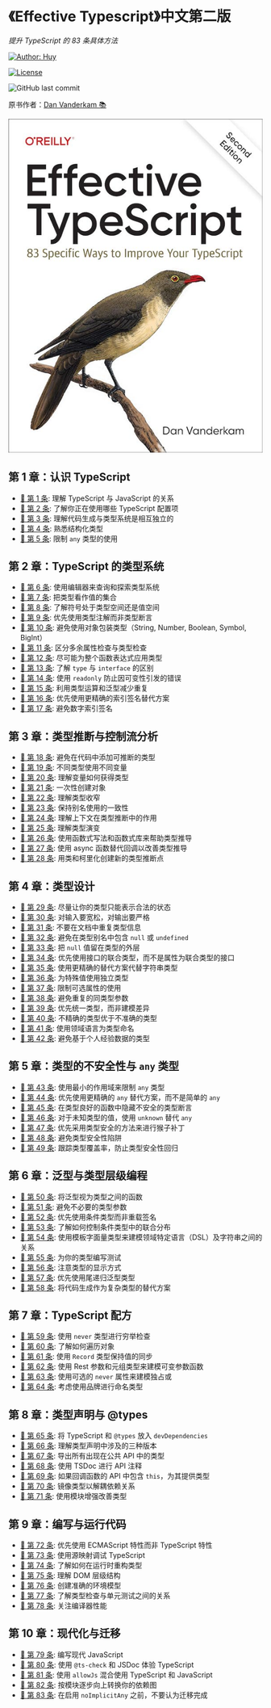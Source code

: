 # 《Effective Typescript》中文第二版

_提升 TypeScript 的 83 条具体方法_

[![Author: Huy](https://img.shields.io/badge/Author-Huy-yellow)](https://github.com/rayadaschn)

[![License](https://img.shields.io/badge/License-MIT-blue.svg)](https://opensource.org/licenses/MIT)

![GitHub last commit](https://img.shields.io/github/last-commit/rayadaschn/effective-typeScript-2nd-edition-zh)

原书作者：[Dan Vanderkam 📚](https://github.com/danvk/effective-typescript)

![Effective Typescript](/cover.jpg)

## 第 1 章：认识 TypeScript

- [📝 第 1 条](./ch-intro/ts-vs-js.md): 理解 TypeScript 与 JavaScript 的关系
- [📝 第 2 条](./ch-intro/which-ts.md): 了解你正在使用哪些 TypeScript 配置项
- [📝 第 3 条](./ch-intro/independent.md): 理解代码生成与类型系统是相互独立的
- [📝 第 4 条](./ch-intro/structural.md): 熟悉结构化类型
- [📝 第 5 条](./ch-intro/any.md): 限制 `any` 类型的使用

## **第 2 章：TypeScript 的类型系统**

- [📝 第 6 条](./ch-types/editor.md): 使用编辑器来查询和探索类型系统
- [📝 第 7 条](./ch-types/types-as-sets.md): 把类型看作值的集合
- [📝 第 8 条](./ch-types/type-value-space.md): 了解符号处于类型空间还是值空间
- [📝 第 9 条](./ch-types/prefer-declarations-to-assertions.md): 优先使用类型注解而非类型断言
- [📝 第 10 条](./ch-types/avoid-object-wrapper-types.md): 避免使用对象包装类型（String, Number, Boolean, Symbol, BigInt）
- [📝 第 11 条](./ch-types/excess-property-checking.md): 区分多余属性检查与类型检查
- [📝 第 12 条](./ch-types/type-entire-functions.md): 尽可能为整个函数表达式应用类型
- [📝 第 13 条](./ch-types/type-vs-interface.md): 了解 `type` 与 `interface` 的区别
- [📝 第 14 条](./ch-types/readonly.md): 使用 `readonly` 防止因可变性引发的错误
- [📝 第 15 条](./ch-types/map-between-types.md): 利用类型运算和泛型减少重复
- [📝 第 16 条](./ch-types/index-for-dynamic.md): 优先使用更精确的索引签名替代方案
- [📝 第 17 条](./ch-types/number-index.md): 避免数字索引签名

## **第 3 章：类型推断与控制流分析**

- [📝 第 18 条](./ch-inference/avoid-inferable.md): 避免在代码中添加可推断的类型
- [📝 第 19 条](./ch-inference/one-var-one-type.md): 不同类型使用不同变量
- [📝 第 20 条](./ch-inference/widening.md): 理解变量如何获得类型
- [📝 第 21 条](./ch-inference/all-at-once.md): 一次性创建对象
- [📝 第 22 条](./ch-inference/narrowing.md): 理解类型收窄
- [📝 第 23 条](./ch-inference/avoid-aliasing.md): 保持别名使用的一致性
- [📝 第 24 条](./ch-inference/context-inference.md): 理解上下文在类型推断中的作用
- [📝 第 25 条](./ch-inference/evolving-any.md): 理解类型演变
- [📝 第 26 条](./ch-inference/functional-libraries.md): 使用函数式写法和函数式库来帮助类型推导
- [📝 第 27 条](./ch-inference/use-async-await.md): 使用 async 函数替代回调以改善类型推导
- [📝 第 28 条](./ch-inference/inference-sites.md): 用类和柯里化创建新的类型推断点

## **第 4 章：类型设计**

- [📝 第 29 条](./ch-design/valid-states.md): 尽量让你的类型只能表示合法的状态
- [📝 第 30 条](./ch-design/loose-accept-strict-produce.md): 对输入要宽松，对输出要严格
- [📝 第 31 条](./ch-design/jsdoc-repeat.md): 不要在文档中重复类型信息
- [📝 第 32 条](./ch-design/null-in-type.md): 避免在类型别名中包含 `null` 或 `undefined`
- [📝 第 33 条](./ch-design/null-values-to-perimeter.md): 把 `null` 值留在类型的外层
- [📝 第 34 条](./ch-design/union-of-interfaces.md): 优先使用接口的联合类型，而不是属性为联合类型的接口
- [📝 第 35 条](./ch-design/avoid-strings.md): 使用更精确的替代方案代替字符串类型
- [📝 第 36 条](./ch-design/in-domain-null.md): 为特殊值使用独立类型
- [📝 第 37 条](./ch-design/avoid-optional.md): 限制可选属性的使用
- [📝 第 38 条](./ch-design/same-type-params.md): 避免重复的同类型参数
- [📝 第 39 条](./ch-design/unify.md): 优先统一类型，而非建模差异
- [📝 第 40 条](./ch-design/incomplete-over-inaccurate.md): 不精确的类型优于不准确的类型
- [📝 第 41 条](./ch-design/language-of-domain.md): 使用领域语言为类型命名
- [📝 第 42 条](./ch-design/consider-codegen.md): 避免基于个人经验数据的类型

## **第 5 章：类型的不安全性与 `any` 类型**

- [📝 第 43 条](./ch-any/narrowest-any.md): 使用最小的作用域来限制 `any` 类型
- [📝 第 44 条](./ch-any/specific-any.md): 优先使用更精确的 `any` 替代方案，而不是简单的 `any`
- [📝 第 45 条](./ch-any/hide-unsafe-casts.md): 在类型良好的函数中隐藏不安全的类型断言
- [📝 第 46 条](./ch-any/never-unknown.md): 对于未知类型的值，使用 `unknown` 替代 `any`
- [📝 第 47 条](./ch-any/type-safe-monkey.md): 优先采用类型安全的方法来进行猴子补丁
- [📝 第 48 条](./ch-any/unsoundness.md): 避免类型安全性陷阱
- [📝 第 49 条](./ch-any/type-percentage.md): 跟踪类型覆盖率，防止类型安全性回归

## **第 6 章：泛型与类型层级编程**

- [📝 第 50 条](./ch-generics/functions-on-types.md): 将泛型视为类型之间的函数
- [📝 第 51 条](./ch-generics/golden-rule.md): 避免不必要的类型参数
- [📝 第 52 条](./ch-generics/conditional-overload.md): 优先使用条件类型而非重载签名
- [📝 第 53 条](./ch-generics/control-distribution.md): 了解如何控制条件类型中的联合分布
- [📝 第 54 条](./ch-generics/template-dsl.md): 使用模板字面量类型来建模领域特定语言（DSL）及字符串之间的关系
- [📝 第 55 条](./ch-generics/test-your-types.md): 为你的类型编写测试
- [📝 第 56 条](./ch-generics/type-display.md): 注意类型的显示方式
- [📝 第 57 条](./ch-generics/tail-recursion.md): 优先使用尾递归泛型类型
- [📝 第 58 条](./ch-generics/codegen-alt.md): 将代码生成作为复杂类型的替代方案

## **第 7 章：TypeScript 配方**

- [📝 第 59 条](./ch-recipes/exhaustiveness.md): 使用 `never` 类型进行穷举检查
- [📝 第 60 条](./ch-recipes/iterate-objects.md): 了解如何遍历对象
- [📝 第 61 条](./ch-recipes/values-in-sync.md): 使用 `Record` 类型保持值的同步
- [📝 第 62 条](./ch-recipes/conditional-varargs.md): 使用 Rest 参数和元组类型来建模可变参数函数
- [📝 第 63 条](./ch-recipes/optional-never.md): 使用可选的 `never` 属性来建模独占或
- [📝 第 64 条](./ch-recipes/brands.md): 考虑使用品牌进行命名类型

## **第 8 章：类型声明与 @types**

- [📝 第 65 条](./ch-declarations/dev-dependencies.md): 将 TypeScript 和 `@types` 放入 `devDependencies`
- [📝 第 66 条](./ch-declarations/three-versions.md): 理解类型声明中涉及的三种版本
- [📝 第 67 条](./ch-declarations/export-your-types.md): 导出所有出现在公共 API 中的类型
- [📝 第 68 条](./ch-declarations/use-tsdoc.md): 使用 TSDoc 进行 API 注释
- [📝 第 69 条](./ch-declarations/this-in-callbacks.md): 如果回调函数的 API 中包含 `this`，为其提供类型
- [📝 第 70 条](./ch-declarations/mirror-types-for-deps.md): 镜像类型以解耦依赖关系
- [📝 第 71 条](./ch-declarations/augment-improve.md): 使用模块增强改善类型

## **第 9 章：编写与运行代码**

- [📝 第 72 条](./ch-write-run/avoid-non-ecma.md): 优先使用 ECMAScript 特性而非 TypeScript 特性
- [📝 第 73 条](./ch-write-run/source-maps-debug.md): 使用源映射调试 TypeScript
- [📝 第 74 条](./ch-write-run/runtime-types.md): 了解如何在运行时重构类型
- [📝 第 75 条](./ch-write-run/understand-the-dom.md): 理解 DOM 层级结构
- [📝 第 76 条](./ch-write-run/model-env.md): 创建准确的环境模型
- [📝 第 77 条](./ch-write-run/types-or-tests.md): 了解类型检查与单元测试之间的关系
- [📝 第 78 条](./ch-write-run/performance.md): 关注编译器性能

## **第 10 章：现代化与迁移**

- [📝 第 79 条](./ch-migrate/write-modern-js.md): 编写现代 JavaScript
- [📝 第 80 条](./ch-migrate/jsdoc-tscheck.md): 使用 `@ts-check` 和 JSDoc 体验 TypeScript
- [📝 第 81 条](./ch-migrate/allowjs.md): 使用 `allowJs` 混合使用 TypeScript 和 JavaScript
- [📝 第 82 条](./ch-migrate/convert-up-the-graph.md): 按模块逐步向上转换你的依赖图
- [📝 第 83 条](./ch-migrate/start-loose.md): 在启用 `noImplicitAny` 之前，不要认为迁移完成
